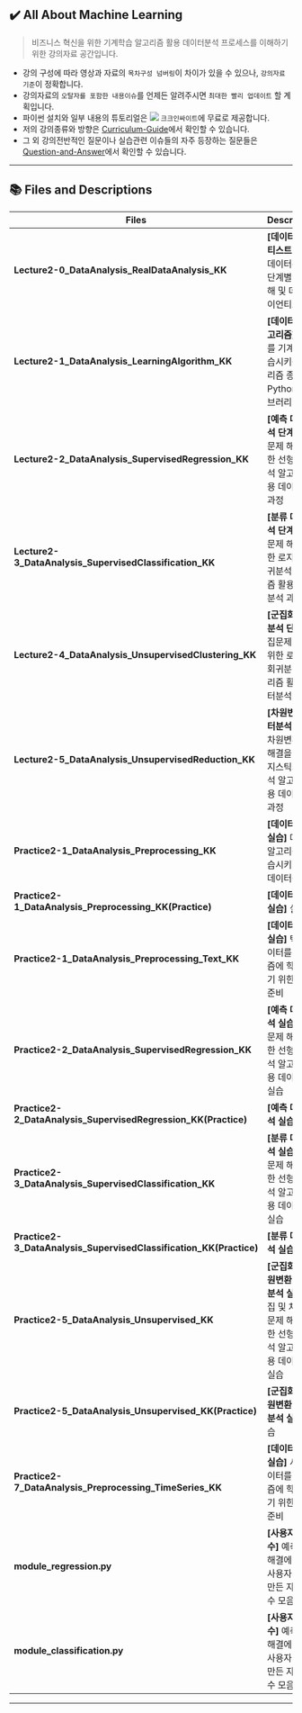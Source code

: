 ## ✔️ All About Machine Learning

> 비즈니스 혁신을 위한 기계학습 알고리즘 활용 데이터분석 프로세스를 이해하기 위한 강의자료 공간입니다.
- 강의 구성에 따라 영상과 자료의 `목차구성 넘버링`이 차이가 있을 수 있으나, `강의자료 기준`이 정확합니다.
- 강의자료의 `오탈자를 포함한 내용이슈`를 언제든 알려주시면 `최대한 빨리 업데이트` 할 계획입니다.
- 파이썬 설치와 일부 내용의 튜토리얼은 <a href="https://www.youtube.com/channel/UCEYxJNI5dhnn_CdC9BEWTuA" target="_blank"><img src="https://img.shields.io/badge/YouTube-FF0000?style=flat-square&logo=YouTube&logoColor=white"/></a> `크크인싸이트`에 무료로 제공합니다. 
- 저의 강의종류와 방향은 [Curriculum-Guide](https://github.com/thekimk/Curriculum-Guide)에서 확인할 수 있습니다.
- 그 외 강의전반적인 질문이나 실습관련 이슈들의 자주 등장하는 질문들은 [Question-and-Answer](https://github.com/thekimk/Question-and-Answer)에서 확인할 수 있습니다.
  
---

## 📚 Files and Descriptions

| **Files** | **Descriptions** |
|---|---|
| **Lecture2-0_DataAnalysis_RealDataAnalysis_KK** | **[데이터사이언티스트 이해]** 데이터분석의 단계별 목적 이해 및 데이터사이언티스트 |
| **Lecture2-1_DataAnalysis_LearningAlgorithm_KK** | **[데이터학습 알고리즘]** 데이터를 기계에게 학습시키는 알고리즘 종류와 Python 라이브러리 |
| **Lecture2-2_DataAnalysis_SupervisedRegression_KK** | **[예측 데이터분석 단계]** 예측문제 해결을 위한 선형회귀분석 알고리즘 활용 데이터분석 과정 |
| **Lecture2-3_DataAnalysis_SupervisedClassification_KK** | **[분류 데이터분석 단계]** 분류문제 해결을 위한 로지스틱회귀분석 알고리즘 활용 데이터분석 과정 |
| **Lecture2-4_DataAnalysis_UnsupervisedClustering_KK** | **[군집화 데이터분석 단계]** 군집문제 해결을 위한 로지스틱회귀분석 알고리즘 활용 데이터분석 과정 |
| **Lecture2-5_DataAnalysis_UnsupervisedReduction_KK** | **[차원변환 데이터분석 단계]** 차원변환문제 해결을 위한 로지스틱회귀분석 알고리즘 활용 데이터분석 과정 |
| **Practice2-1_DataAnalysis_Preprocessing_KK** | **[데이터전처리 실습]** 데이터를 알고리즘에 학습시키기 위한 데이터준비 |
| **Practice2-1_DataAnalysis_Preprocessing_KK(Practice)** | **[데이터전처리 실습]** 실습 |
| **Practice2-1_DataAnalysis_Preprocessing_Text_KK** | **[데이터전처리 실습]** 텍스트데이터를 알고리즘에 학습시키기 위한 데이터준비 |
| **Practice2-2_DataAnalysis_SupervisedRegression_KK** | **[예측 데이터분석 실습]** 예측문제 해결을 위한 선형회귀분석 알고리즘 활용 데이터분석 실습 |
| **Practice2-2_DataAnalysis_SupervisedRegression_KK(Practice)** | **[예측 데이터분석 실습]** 실습 |
| **Practice2-3_DataAnalysis_SupervisedClassification_KK** | **[분류 데이터분석 실습]** 분류문제 해결을 위한 선형회귀분석 알고리즘 활용 데이터분석 실습 |
| **Practice2-3_DataAnalysis_SupervisedClassification_KK(Practice)** | **[분류 데이터분석 실습]** 실습 |
| **Practice2-5_DataAnalysis_Unsupervised_KK** | **[군집화 및 차원변환 데이터분석 실습]** 군집 및 차원변환문제 해결을 위한 선형회귀분석 알고리즘 활용 데이터분석 실습 |
| **Practice2-5_DataAnalysis_Unsupervised_KK(Practice)** | **[군집화 및 차원변환 데이터분석 실습]** 실습 |
| **Practice2-7_DataAnalysis_Preprocessing_TimeSeries_KK** | **[데이터전처리 실습]** 시계열데이터를 알고리즘에 학습시키기 위한 데이터준비 |
| **module_regression.py** | **[사용자정의함수]** 예측문제 해결에 사용한 사용자가 직접 만든 자동화 함수 모음 |
| **module_classification.py** | **[사용자정의함수]** 예측문제 해결에 사용한 사용자가 직접 만든 자동화 함수 모음 |

---
